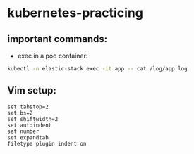 # kubernetes-practicing

## important commands:

- exec in a pod container:
```bash
kubectl -n elastic-stack exec -it app -- cat /log/app.log
```

## Vim setup:

```vim
set tabstop=2
set bs=2
set shiftwidth=2
set autoindent
set number
set expandtab
filetype plugin indent on
```
